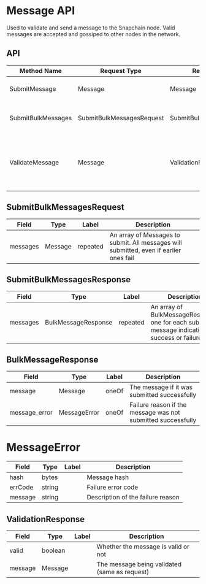 # Message API

Used to validate and send a message to the Snapchain node. Valid messages are accepted and gossiped to other nodes in the
network.

## API

| Method Name        | Request Type | Response Type      | Description                                                   |
| ------------------ | ------------ | ------------------ | ------------------------------------------------------------- |
| SubmitMessage      | Message      | Message            | Submits a Message to the node                                 |
| SubmitBulkMessages | SubmitBulkMessagesRequest | SubmitBulkMessagesResponse | Submits several Messages to the node |
| ValidateMessage    | Message      | ValidationResponse | Validates a Message on the node without merging and gossiping |

## SubmitBulkMessagesRequest
| Field   | Type    | Label | Description                                   |
| ------- | ------- | ----- | --------------------------------------------- |
| messages |  Message | repeated    | An array of Messages to submit. All messages will submitted, even if earlier ones fail      |

## SubmitBulkMessagesResponse
| Field   | Type    | Label | Description                                   |
| ------- | ------- | ----- | --------------------------------------------- |
| messages | BulkMessageResponse | repeated | An array of BulkMessageResponse, one for each submitted message indicating success or failure |

## BulkMessageResponse
| Field   | Type    | Label | Description                                   |
| ------- | ------- | ----- | --------------------------------------------- |
| message | Message | oneOf | The message if it was submitted successfully  |
| message_error | MessageError | oneOf | Failure reason if the message was not submitted successfully |

# MessageError
| Field   | Type    | Label | Description                                   |
| ------- | ------- | ----- | --------------------------------------------- |
| hash    | bytes   |       | Message hash                                  |
| errCode | string  |       | Failure error code                            |
| message | string  |       | Description of the failure reason             |


## ValidationResponse

| Field   | Type    | Label | Description                                   |
| ------- | ------- | ----- | --------------------------------------------- |
| valid   | boolean |       | Whether the message is valid or not           |
| message | Message |       | The message being validated (same as request) |
